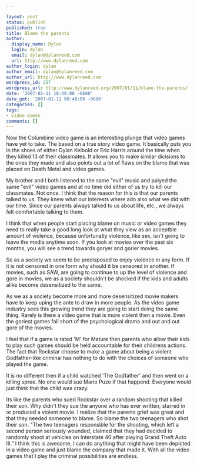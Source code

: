 ```yaml
---

layout: post
status: publish
published: true
title: Blame the parents
author:
  display_name: Dylan
  login: dylan
  email: dylan@dylanreed.com
  url: http://www.dylanreed.com
author_login: dylan
author_email: dylan@dylanreed.com
author_url: http://www.dylanreed.com
wordpress_id: 257
wordpress_url: http://www.dylanreed.org/2007/01/11/blame-the-parents/
date: '2007-01-11 18:40:08 -0600'
date_gmt: '2007-01-12 00:40:08 -0600'
categories: []
tags:
- Video Games
comments: []
---
```


Now the Columbine video game is an interesting plunge that video games have yet to take. The based on a true story video game. It basically puts you in the shoes of either Dylan Kelbold or Eric Harris around the time when they killed 13 of their classmates. It allows you to make similar dicisions to the ones they made and also points out a lot of flaws on the blame that was placed on Death Metal and video games.

My brother and I both listened to the same "evil" music and palyed the same "evil" video games and at no time did either of us try to kill our classmates. Not once. I think that the reason for this is that our parents talked to us. They knew what our interests where adn also what we did with our time. Since our parents always talked to us about life, etc., we always felt comfortable talking to them.

I think that when people start placing blame on music or video games they need to really take a good long look at what they view as an acceptble amount of violence, because unfortunatly violence, like sex, isn't going to leave the media anytime soon. If you look at movies over the past six months, you will see a trend towards goryer and gorier movies.

So as a society we seem to be predisposed to enjoy violence in any form. If it is not censored in one form why should it be censored in another. If movies, such as SAW, are going to continue to up the level of violence and gore in movies, we as a society shouldn't be shocked if the kids and adults alike become desensitized to the same.

As we as a society become more and more desensitized movie makers have to keep uping the ante to draw in more people. As the video game industry sees this growing trend they are going to start doing the same thing. Rarely is there a video game that is more violent then a movie. Even the goriest games fall short of the psychological drama and out and out gore of the movies.

I feel that if a game is rated 'M' for Mature then parents who allow their kids to play such games should be held accountable for their childrens actions. The fact that Rockstar choose to make a game about being a violent Godfather-like criminal has nothing to do with the choices of someone who played the game.

It is no different then if a child watched 'The Godfather' and then went on a killing spree. No one would sue Mario Puzo if that happend. Everyone would just think that the child was crazy.

Its like the parents who sued Rockstar over a random shooting that killed their son. Why didn't they sue the anyone who has ever written, starred in or produced a violent movie. I realize that the parents grief was great and that they needed someone to blame. So blame the two teenagers who shot their son. "The two teenagers responsible for the shooting, which left a second person seriously wounded, claimed that they had decided to randomly shoot at vehicles on Interstate 40 after playing Grand Theft Auto III." I think this is awesome, I can do anything that might have been depicted in a video game and just blame the company that made it. With all the video games that I play the criminal possibilities are endless.
